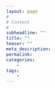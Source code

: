 ```yaml
---
layout: page
#
# Content
#
subheadline: ""
title: ""
teaser: ""
meta_description:
permalink:
categories:
    -
tags:
    -
---
```

